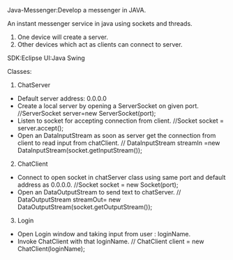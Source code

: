 Java-Messenger:Develop a messenger in JAVA.

An instant messenger service in java using sockets and threads. 
1. One device will create a server. 
2. Other devices which act as clients can connect to server.

SDK:Eclipse 
UI:Java Swing

Classes:
1. ChatServer
- Default server address: 0.0.0.0 
- Create a local server by opening a ServerSocket on given port. 
//ServerSocket server=new ServerSocket(port); 
- Listen to socket for accepting connection from client. 
//Socket socket = server.accept(); 
- Open an DataInputStream as soon as server get the connection from client to read input from chatClient. 
// DataInputStream streamIn =new DataInputStream(socket.getInputStream());

2. ChatClient
- Connect to open socket in chatServer class using same port and default address as 0.0.0.0. 
//Socket socket = new Socket(port);
- Open an DataOutputStream to send text to chatServer. 
// DataOutputStream streamOut= new DataOutputStream(socket.getOutputStream()); 

3. Login
- Open Login window and taking input from user : loginName.
- Invoke ChatClient with that loginName.
// ChatClient client = new ChatClient(loginName);
